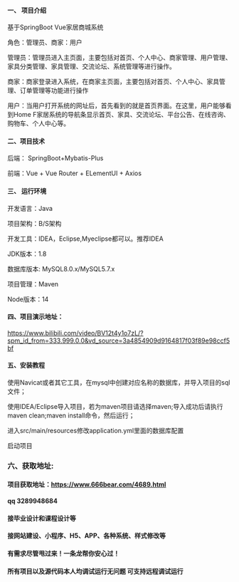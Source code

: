 

#### 一、 项目介绍
基于SpringBoot Vue家居商城系统

角色：管理员、商家：用户

管理员：管理员进入主页面，主要包括对首页、个人中心、商家管理、用户管理、家具分类管理、家具管理、交流论坛、系统管理等进行操作。

商家：商家登录进入系统，在商家主页面，主要包括对首页、个人中心、家具管理、订单管理等功能进行操作

用户：当用户打开系统的网址后，首先看到的就是首页界面。在这里，用户能够看到Home F家居系统的导航条显示首页、家具、交流论坛、平台公告、在线咨询、购物车、个人中心等。

#### 二、项目技术
后端： SpringBoot+Mybatis-Plus

前端：Vue + Vue Router + ELementUI + Axios

#### 三、 运行环境
开发语言：Java

项目架构：B/S架构

开发工具：IDEA，Eclipse,Myeclipse都可以。推荐IDEA

JDK版本：1.8

数据库版本: MySQL8.0.x/MySQL5.7.x

项目管理：Maven

Node版本：14

#### 四、项目演示地址：

https://www.bilibili.com/video/BV12t4y1o7zL/?spm_id_from=333.999.0.0&vd_source=3a4854909d9164817f03f89e98ccf5bf


#### 五、安装教程
使用Navicat或者其它工具，在mysql中创建对应名称的数据库，并导入项目的sql文件；

使用IDEA/Eclipse导入项目，若为maven项目请选择maven;导入成功后请执行maven clean;maven install命令，然后运行；

进入src/main/resources修改application.yml里面的数据库配置

启动项目


### 六、获取地址:
#### 项目获取地址：https://www.666bear.com/4689.html
#### qq 3289948684
#### 接毕业设计和课程设计等
#### 接网站建设、小程序、H5、APP、各种系统、样式修改等
#### 有需求尽管甩过来！一条龙帮你安心过！
#### 所有项目以及源代码本人均调试运行无问题 可支持远程调试运行




